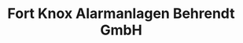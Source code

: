---
title: "Fort Knox Alarmanlagen Behrendt GmbH"
url: /adendorf/fort-knox-alarmanlagen-behrendt-gmbh/
shop: Elektronik
---